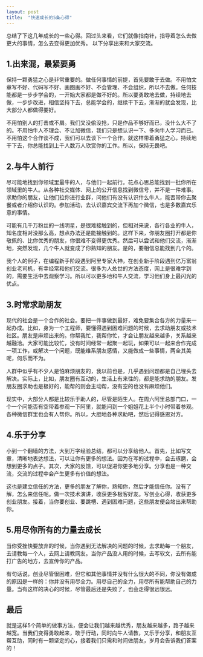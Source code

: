 ```yaml
---
layout: post
title:  "快速成长的5条心得"
---
```


总结了下这几年成长的一些心得。回过头来看，它们就像指南针，指导着怎么去做更大的事情，怎么去变得更加优秀。 以下分享出来和大家交流。

## 1.出来混，最紧要勇

保持一颗勇猛之心是非常重要的。做任何事情的前提，首先要敢于去做。不用怕文章写不好、代码写不好、画图画不好、不会管理、不会组织，所以不去做。任何技能都是一步步学会的，一开始大家都是做不好的。所以要勇敢地去做，持续地去做，一步步改进，相信坚持下去，总能学会的，继续干下去，渐渐的就会发现，比大部分人都做得要好。

不用怕别人的打击或不屑。我们又没偷没抢，只是作品不够好而已，没什么大不了的。不用怕牛人不理会、不让加微信，我们只是想认识一下、多向牛人学习而已。不用怕这个合作谈不成，我们可以去谈下一个合作。就这样带着勇猛之心，持续地干下去，你总能找到上千人数万人欣赏你的工作。所以，保持无畏吧。

## 2.与牛人前行

尽可能地找到你领域里最牛的人，与他们一起前行。花点心思总能找到一批你所在领域里的牛人。从各种社交媒体、网上的公开信息找到微信号，并不是一件难事。求助你的朋友，让他们拉你进行业群，问他们有没有认识什么牛人，能否带你去聚餐或者介绍你认识的。参加活动，去认识嘉宾交流下再加个微信，也是多数嘉宾乐意的事情。

可能有几千万粉丝的一线明星，是很难接触到的，但相对来说，各行各业的牛人，知名度相对没那么高，想点办法还是能接触到的。这样下来，你朋友圈打开都是你敬佩的、比你优秀的朋友，你很难不变得更优秀。然后可以尝试和他们交流，渐渐地，突然发现，几个牛人就变成了你熟知的朋友。是的，要相信总能找到几个的。

我个人的例子，在编程新手阶段遇到阿里专家大神，在创业新手阶段遇到亿万富翁创业老司机，有幸经常和他们交流。很多为人处世的方法态度，网上是很难学到的，需要生活中去观察学习。所以可以更多地和牛人交流，学习他们身上最闪光的优点。

## 3.时常求助朋友

现代的社会是一个合作的社会。要把一件事做到最好，难免要集合各方的力量来一起办成。比如，身为一个工程师，要懂得遇到困难问题的时候，去求助朋友或技术社区。朋友是麻烦出来的。你帮我忙，我帮你忙，才会让朋友越来越多，关系越来越融洽。大家可能比较忙，没有时间经常一起聚一起玩，如果可以一起来合作完成一项工作，或解决一个问题，既能维系朋友感情，又能做成一些事情，两全其美呢，何乐而不为。

人群中似乎有不少人是怕麻烦朋友的，我以前也是，几乎遇到问题都是自己埋头去解决。实际上，比如，朋友圈有互动的，生活上有来往的，都是能求助的朋友。发朋友圈求助也是极好的，能帮的则会主动帮，没有空的也没有麻烦他们。

现实中，大部分人都是比较乐于助人的，尽管是陌生人。在周六阿里总部门口，一个一个问能否有空带着参观一下阿里，就能问到一个姐姐花上半个小时带着参观。各种微信群里也会有人帮你。所以，大胆地各种求助吧，然后记得感恩对方。

## 4.乐于分享

小到一个翻墙的方法，大到万字经验总结，都可以分享给他人。首先，比如写文章，清晰地表达想法，可以让你有更多的想法。因为在写的过程中，会去琢磨，会想到更多的点子。其次，大家的反馈，可以促进你更多地分享。分享也是一种交流，交流的过程中会产生更多有价值的想法。

这也是建立信任的方法，更多的朋友了解你，熟知你，然后才能信任你。没有了解，怎么来信任呢。做一次技术演讲，收获更多极客好友。写创业心得，收获更多创业朋友。接着，当你要创业、要跳槽、遇到困难问题，这些朋友便会站出来帮助你。

## 5.用尽你所有的力量去成长

当你受挫快要放弃的时候，当你遇到无法解决的问题的时候，去求助每一个朋友，去请教每一个人，去网上请教网友。当你产品没人用的时候，去写软文，去所有能打广告的地方，去宣传你的产品。

有句话说，创业尽管很困难，但它和其他事情并没有什么很大的不同，你没有做成的原因是一样的：你并没有用尽全力。用尽自己的全力，用尽所有能帮助自己的力量。当有这样的决心的时候，尽管最后还是失败了，也会走得很远很远。

## 最后

就是这样5个简单的做事方法，便会让我们越来越优秀，朋友越来越多，路子越来越宽。当我们变得勇敢起来，敢于行动，同时向牛人请教，又乐于分享，和朋友互帮互助，同时有一颗坚定的心，接着我们只需和时间做朋友，岁月会告诉我们答案的！